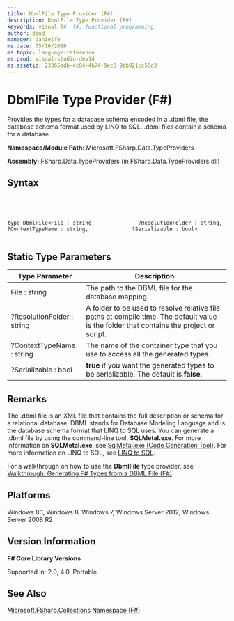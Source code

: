 ```yaml
---
title: DbmlFile Type Provider (F#)
description: DbmlFile Type Provider (F#)
keywords: visual f#, f#, functional programming
author: dend
manager: danielfe
ms.date: 05/16/2016
ms.topic: language-reference
ms.prod: visual-studio-dev14
ms.assetid: 23365adb-4c04-4b74-9ec3-9bb921cc55d3 
---
```


# DbmlFile Type Provider (F#)

Provides the types for a database schema encoded in a .dbml file, the database schema format used by LINQ to SQL. .dbml files contain a schema for a database.

**Namespace/Module Path:** Microsoft.FSharp.Data.TypeProviders

**Assembly:** FSharp.Data.TypeProviders (in FSharp.Data.TypeProviders.dll)


## Syntax



```




type DbmlFile<File : string,              ?ResolutionFolder : string,              ?ContextTypeName : string,              ?Serializable : bool>


```





## Static Type Parameters


|Type Parameter|Description|
|--------------|-----------|
|File : string|The path to the DBML file for the database mapping.|
|?ResolutionFolder : string|A folder to be used to resolve relative file paths at compile time. The default value is the folder that contains the project or script.|
|?ContextTypeName : string|The name of the container type that you use to access all the generated types.|
|?Serializable : bool|**true** if you want the generated types to be serializable. The default is **false**.|

## Remarks
The .dbml file is an XML file that contains the full description or schema for a relational database. DBML stands for Database Modeling Language and is the database schema format that LINQ to SQL uses. You can generate a .dbml file by using the command-line tool, **SQLMetal.exe**. For more information on **SQLMetal.exe**, see [SqlMetal.exe &#40;Code Generation Tool&#41;](https://msdn.microsoft.com/library/bb386987). For more information on LINQ to SQL, see [LINQ to SQL](https://msdn.microsoft.com/library/bb386976).

For a walkthrough on how to use the **DbmlFile** type provider, see [Walkthrough: Generating F&#35; Types from a DBML File &#40;F&#35;&#41;](Walkthrough-Generating-FSharp-Types-from-a-DBML-File-%5BFSharp%5D.md).


## Platforms
Windows 8.1, Windows 8, Windows 7, Windows Server 2012, Windows Server 2008 R2


## Version Information
**F# Core Library Versions**

Supported in: 2.0, 4.0, Portable


## See Also
[Microsoft.FSharp.Collections Namespace &#40;F&#35;&#41;](Microsoft.FSharp.Collections-Namespace-%5BFSharp%5D.md)

